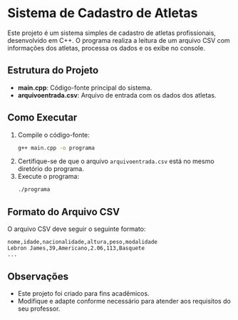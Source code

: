 
# Sistema de Cadastro de Atletas

Este projeto é um sistema simples de cadastro de atletas profissionais, desenvolvido em C++. O programa realiza a leitura de um arquivo CSV com informações dos atletas, processa os dados e os exibe no console.

## Estrutura do Projeto

- **main.cpp**: Código-fonte principal do sistema.
- **arquivoentrada.csv**: Arquivo de entrada com os dados dos atletas.

## Como Executar

1. Compile o código-fonte:
   ```bash
   g++ main.cpp -o programa
   ```
2. Certifique-se de que o arquivo `arquivoentrada.csv` está no mesmo diretório do programa.
3. Execute o programa:
   ```bash
   ./programa
   ```

## Formato do Arquivo CSV

O arquivo CSV deve seguir o seguinte formato:

```csv
nome,idade,nacionalidade,altura,peso,modalidade
Lebron James,39,Americano,2.06,113,Basquete
...
```

## Observações

- Este projeto foi criado para fins acadêmicos.
- Modifique e adapte conforme necessário para atender aos requisitos do seu professor.


